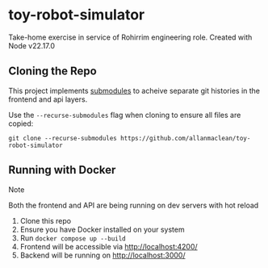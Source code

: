 # toy-robot-simulator
Take-home exercise in service of Rohirrim engineering role.
Created with Node v22.17.0

## Cloning the Repo
This project implements [submodules](https://git-scm.com/book/en/v2/Git-Tools-Submodules) to acheive separate git histories in the frontend and api layers.

Use the `--recurse-submodules` flag when cloning to ensure all files are copied:

```shell
git clone --recurse-submodules https://github.com/allanmaclean/toy-robot-simulator
```

## Running with Docker

> [!NOTE]
> Both the frontend and API are being running on dev servers with hot reload

1. Clone this repo
2. Ensure you have Docker installed on your system
3. Run `docker compose up --build`
4. Frontend will be accessible via [http://localhost:4200/](http://localhost:4200/)
5. Backend will be running on [http://localhost:3000/](http://localhost:3000/)